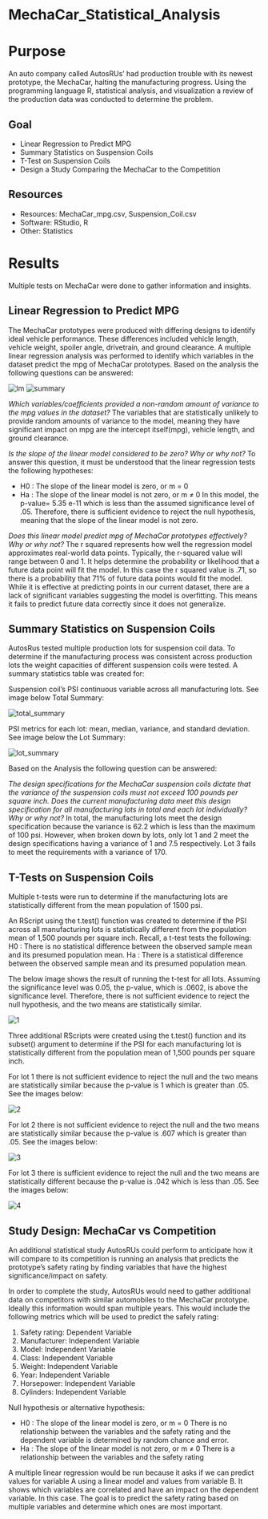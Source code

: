 # MechaCar_Statistical_Analysis

# **Purpose**
An auto company called AutosRUs’ had production trouble with its newest prototype, the MechaCar, halting the manufacturing progress. Using the programming language R, statistical analysis, and visualization a review of the production data was conducted to determine the problem.

## **Goal**
- Linear Regression to Predict MPG
- Summary Statistics on Suspension Coils
- T-Test on Suspension Coils
- Design a Study Comparing the MechaCar to the Competition


## **Resources**
- Resources: MechaCar_mpg.csv, Suspension_Coil.csv
- Software: RStudio, R
- Other: Statistics

# **Results**
Multiple tests on MechaCar were done to gather information and insights.

## Linear Regression to Predict MPG
The MechaCar prototypes were produced with differing designs to identify ideal vehicle performance. These differences included vehicle length, vehicle weight, spoiler angle, drivetrain, and ground clearance. A multiple linear regression analysis was performed to identify which variables in the dataset predict the mpg of MechaCar prototypes. Based on the analysis the following questions can be answered: 

![lm](images/lm_function.png) ![summary](images/summary.png)

*Which variables/coefficients provided a non-random amount of variance to the mpg values in the dataset?* The variables that are statistically unlikely to provide random amounts of variance to the model, meaning they have significant impact on mpg are the intercept itself(mpg), vehicle length, and ground clearance.

*Is the slope of the linear model considered to be zero? Why or why not?* To answer this question, it must be understood that the linear regression tests the following hypotheses:
- H0 : The slope of the linear model is zero, or m = 0
- Ha : The slope of the linear model is not zero, or m ≠ 0
In this model, the p-value= 5.35 e-11 which is less than the assumed significance level of .05. Therefore, there is sufficient evidence to reject the null hypothesis, meaning that the slope of the linear model is not zero.

*Does this linear model predict mpg of MechaCar prototypes effectively? Why or why not?* The r squared represents how well the regression model approximates real-world data points. Typically, the r-squared value will range between 0 and 1.  It helps determine the probability or likelihood that a future data point will fit the model. In this case the r squared value is .71, so there is a  probability that 71% of future data points would fit the model. While it is effective at predicting points in our current dataset, there are a lack of significant variables suggesting the model is overfitting. This means it fails to predict future data correctly since it does not generalize. 


## Summary Statistics on Suspension Coils
AutosRus tested multiple production lots for suspension coil data. To determine if the manufacturing process was consistent across production lots the weight capacities of different suspension coils were tested. A summary statistics table was created for:

Suspension coil’s PSI continuous variable across all manufacturing lots. See image below Total Summary:

![total_summary](images/total_summary.png)

PSI metrics for each lot: mean, median, variance, and standard deviation. See image below the Lot Summary:

![lot_summary](images/lot_summary.png)

Based on the Analysis the following question can be answered: 

*The design specifications for the MechaCar suspension coils dictate that the variance of the suspension coils must not exceed 100 pounds per square inch. Does the current manufacturing data meet this design specification for all manufacturing lots in total and each lot individually? Why or why not?* In total, the manufacturing lots meet the design specification because the variance is 62.2 which is less than the maximum of 100 psi. However, when broken down by lots, only lot 1 and 2 meet the design specifications having a variance of 1 and 7.5 respectively. Lot 3 fails to meet the requirements with a variance of 170.


## T-Tests on Suspension Coils
Multiple t-tests were run to determine if the manufacturing lots are statistically different from the mean population of 1500 psi.

An RScript using the t.test() function was created to determine if the PSI across all manufacturing lots is statistically different from the population mean of 1,500 pounds per square inch. Recall, a t-test tests the following:
H0 : There is no statistical difference between the observed sample mean and its presumed population mean.
Ha : There is a statistical difference between the observed sample mean and its presumed population mean.

The below image shows the result of running the t-test for all lots. Assuming the significance level was 0.05, the p-value, which is .0602, is above the significance level. Therefore, there is not sufficient evidence to reject the null hypothesis, and the two means are statistically similar.

![1](images/1.png)

Three additional RScripts were created using the t.test() function and its subset() argument to determine if the PSI for each manufacturing lot is statistically different from the population mean of 1,500 pounds per square inch.

For lot 1 there is not sufficient evidence to reject the null and the two means are statistically similar because the p-value is 1 which is greater than .05. See the images below:

![2](images/2.png)

For lot 2 there is not sufficient evidence to reject the null and the two means are statistically similar because the p-value is .607 which is greater than .05. See the images below:

![3](images/3.png)

For lot 3 there is sufficient evidence to reject the null and the two means are statistically different because the p-value is .042 which is less than .05. See the images below:

![4](images/4.png)

## Study Design: MechaCar vs Competition

An additional statistical study AutosRUs could perform to anticipate how it will compare to its competition is running an analysis that predicts the prototype’s safety rating by finding variables that have the highest significance/impact on safety. 

In order to complete the study, AutosRUs would need to gather additional data on competitors with similar automobiles to the MechaCar prototype. Ideally this information would span multiple years. This would include the following metrics which will be used to predict the safely rating:
1. Safety rating: Dependent Variable
2. Manufacturer: Independent Variable
3. Model: Independent Variable
4. Class: Independent Variable
5. Weight: Independent Variable
6. Year: Independent Variable
7. Horsepower: Independent Variable
8. Cylinders: Independent Variable

Null hypothesis or alternative hypothesis:
- H0 : The slope of the linear model is zero, or m = 0 There is no relationship between the variables and the safety rating and the dependent variable is determined by random chance and error.
- Ha : The slope of the linear model is not zero, or m ≠ 0 There is a relationship between the variables and the safety rating

A multiple linear regression would be run because it asks if we can predict values for variable A using a linear model and values from variable B. It shows which variables are correlated and have an impact on the dependent variable. In this case. The goal is to predict the safety rating based on multiple variables and determine which ones are most important. 
